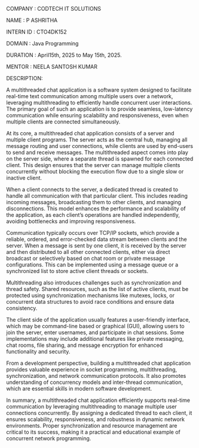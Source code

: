 COMPANY : CODTECH IT SOLUTIONS

NAME : P ASHRITHA

INTERN ID : CTO4DK152

DOMAIN : Java Programming

DURATION : April15th, 2025 to May 15th, 2025.

MENTOR : NEELA SANTOSH KUMAR

DESCRIPTION:

A multithreaded chat application is a software system designed to facilitate real-time text communication among multiple users over a network, leveraging multithreading to efficiently handle concurrent user interactions. The primary goal of such an application is to provide seamless, low-latency communication while ensuring scalability and responsiveness, even when multiple clients are connected simultaneously.

At its core, a multithreaded chat application consists of a server and multiple client programs. The server acts as the central hub, managing all message routing and user connections, while clients are used by end-users to send and receive messages. The multithreaded aspect comes into play on the server side, where a separate thread is spawned for each connected client. This design ensures that the server can manage multiple clients concurrently without blocking the execution flow due to a single slow or inactive client.

When a client connects to the server, a dedicated thread is created to handle all communication with that particular client. This includes reading incoming messages, broadcasting them to other clients, and managing disconnections. This model enhances the performance and scalability of the application, as each client’s operations are handled independently, avoiding bottlenecks and improving responsiveness.

Communication typically occurs over TCP/IP sockets, which provide a reliable, ordered, and error-checked data stream between clients and the server. When a message is sent by one client, it is received by the server and then distributed to all other connected clients, either via direct broadcast or selectively based on chat room or private message configurations. This can be implemented using a message queue or a synchronized list to store active client threads or sockets.

Multithreading also introduces challenges such as synchronization and thread safety. Shared resources, such as the list of active clients, must be protected using synchronization mechanisms like mutexes, locks, or concurrent data structures to avoid race conditions and ensure data consistency.

The client side of the application usually features a user-friendly interface, which may be command-line based or graphical (GUI), allowing users to join the server, enter usernames, and participate in chat sessions. Some implementations may include additional features like private messaging, chat rooms, file sharing, and message encryption for enhanced functionality and security.

From a development perspective, building a multithreaded chat application provides valuable experience in socket programming, multithreading, synchronization, and network communication protocols. It also promotes understanding of concurrency models and inter-thread communication, which are essential skills in modern software development.

In summary, a multithreaded chat application efficiently supports real-time communication by leveraging multithreading to manage multiple user connections concurrently. By assigning a dedicated thread to each client, it ensures scalability, responsiveness, and robustness in dynamic network environments. Proper synchronization and resource management are critical to its success, making it a practical and educational example of concurrent network programming.
